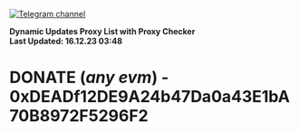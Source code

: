 [![Telegram channel](https://img.shields.io/endpoint?url=https://runkit.io/damiankrawczyk/telegram-badge/branches/master?url=https://t.me/n4z4v0d)](https://t.me/n4z4v0d) 

**Dynamic Updates Proxy List with Proxy Checker**  
**Last Updated: 16.12.23 03:48**

# DONATE (_any evm_) - 0xDEADf12DE9A24b47Da0a43E1bA70B8972F5296F2
